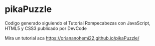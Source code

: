 # pikaPuzzle
Codigo generado siguiendo el Tutorial Rompecabezas con JavaScript, HTML5 y CSS3 publicado por DevCode

Mira un tutorial aca https://oriananohemi22.github.io/pikaPuzzle/

